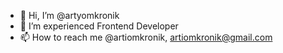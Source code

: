 - 👋 Hi, I’m @artyomkronik
- 👀 I’m experienced Frontend Developer
- 📫 How to reach me @artiomkronik, artiomkronik@gmail.com

